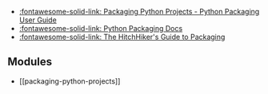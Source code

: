 - [:fontawesome-solid-link: Packaging Python Projects - Python Packaging User Guide](https://packaging.python.org/tutorials/packaging-projects/)
- [:fontawesome-solid-link: Python Packaging Docs](https://python-packaging.readthedocs.io/en/latest/minimal.html)
- [:fontawesome-solid-link: The HitchHiker's Guide to
    Packaging](https://the-hitchhikers-guide-to-packaging.readthedocs.io/en/latest/)

## Modules

- [[packaging-python-projects]]
